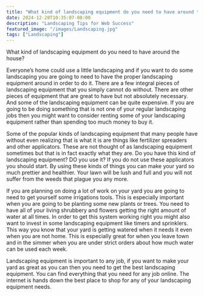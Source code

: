 ```yaml
---
title: "What kind of landscaping equipment do you need to have around the house?"
date: 2024-12-28T10:35:07-08:00
description: "Landscaping Tips for Web Success"
featured_image: "/images/Landscaping.jpg"
tags: ["Landscaping"]
---
```


What kind of landscaping equipment do you need to have around the house? 

Everyone’s home could use a little landscaping and if you want to do some landscaping you are going to need to have the proper landscaping equipment around in order to do it. There are a few integral pieces of landscaping equipment that you simply cannot do without. There are other pieces of equipment that are great to have but not absolutely necessary. And some of the landscaping equipment can be quite expensive. If you are going to be doing something that is not one of your regular landscaping jobs then you might want to consider renting some of your landscaping equipment rather than spending too much money to buy it. 

Some of the popular kinds of landscaping equipment that many people have without even realizing that is what it is are things like fertilizer spreaders and other applicators. These are not thought of as landscaping equipment sometimes but that is in fact exactly what they are. Do you have this kind of landscaping equipment? DO you use it? If you do not use these applicators you should start. By using these kinds of things you can make your yard so much prettier and healthier. Your lawn will be lush and full and you will not suffer from the weeds that plague you any more. 

If you are planning on doing a lot of work on your yard you are going to need to get yourself some irrigations tools. This is especially important when you are going to be planting some new plants or trees. You need to have all of your living shrubbery and flowers getting the right amount of water at all times. In order to get this system working right you might also want to invest in some landscaping equipment like timers and sprinklers. This way you know that your yard is getting watered when it needs it even when you are not home. This is especially great for when you leave town and in the simmer when you are under strict orders about how much water can be used each week. 

Landscaping equipment is important to any job, if you want to make your yard as great as you can then you need to get the best landscaping equipment. You can find everything that you need for any job online. The internet is hands down the best place to shop for any of your landscaping equipment needs. 




